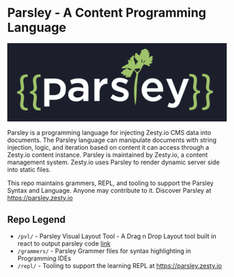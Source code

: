 # Parsley - A Content Programming Language

![Parsley Logo](assets/parsley-logo.png)

Parsley is a programming language for injecting Zesty.io CMS data into documents. The Parsley language can manipulate documents with string injection, logic, and iteration based on content it can access through a Zesty.io content instance. Parsley is maintained by Zesty.io, a content management system. Zesty.io uses Parsley to render dynamic server side into static files.  

This repo maintains grammers, REPL, and tooling to support the Parsley Syntax and Language. Anyone may contribute to it. Discover Parsley at https://parsley.zesty.io

## Repo Legend

* `/pvl/` - Parsley Visual Layout Tool - A Drag n Drop Layout tool built in react to output parsley code [link](pvl/)
* `/grammers/` - Parsley Grammer files for syntax highlighting in Programming IDEs
* `/repl/` - Tooling to support the learning REPL at https://parsley.zesty.io